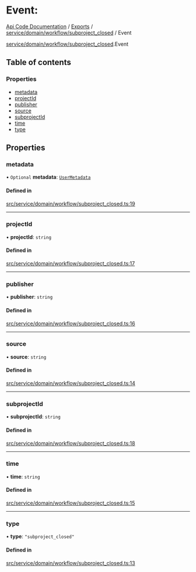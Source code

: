 # Event: 
 
[Api Code Documentation](../README.md) / [Exports](../modules.md) / [service/domain/workflow/subproject\_closed](../modules/service_domain_workflow_subproject_closed.md) / Event

[service/domain/workflow/subproject\_closed](../modules/service_domain_workflow_subproject_closed.md).Event

## Table of contents

### Properties

- [metadata](service_domain_workflow_subproject_closed.Event.md#metadata)
- [projectId](service_domain_workflow_subproject_closed.Event.md#projectid)
- [publisher](service_domain_workflow_subproject_closed.Event.md#publisher)
- [source](service_domain_workflow_subproject_closed.Event.md#source)
- [subprojectId](service_domain_workflow_subproject_closed.Event.md#subprojectid)
- [time](service_domain_workflow_subproject_closed.Event.md#time)
- [type](service_domain_workflow_subproject_closed.Event.md#type)

## Properties

### metadata

• `Optional` **metadata**: [`UserMetadata`](../modules/service_domain_metadata.md#usermetadata)

#### Defined in

[src/service/domain/workflow/subproject_closed.ts:19](https://github.com/openkfw/TruBudget/blob/965031f/api/src/service/domain/workflow/subproject_closed.ts#L19)

___

### projectId

• **projectId**: `string`

#### Defined in

[src/service/domain/workflow/subproject_closed.ts:17](https://github.com/openkfw/TruBudget/blob/965031f/api/src/service/domain/workflow/subproject_closed.ts#L17)

___

### publisher

• **publisher**: `string`

#### Defined in

[src/service/domain/workflow/subproject_closed.ts:16](https://github.com/openkfw/TruBudget/blob/965031f/api/src/service/domain/workflow/subproject_closed.ts#L16)

___

### source

• **source**: `string`

#### Defined in

[src/service/domain/workflow/subproject_closed.ts:14](https://github.com/openkfw/TruBudget/blob/965031f/api/src/service/domain/workflow/subproject_closed.ts#L14)

___

### subprojectId

• **subprojectId**: `string`

#### Defined in

[src/service/domain/workflow/subproject_closed.ts:18](https://github.com/openkfw/TruBudget/blob/965031f/api/src/service/domain/workflow/subproject_closed.ts#L18)

___

### time

• **time**: `string`

#### Defined in

[src/service/domain/workflow/subproject_closed.ts:15](https://github.com/openkfw/TruBudget/blob/965031f/api/src/service/domain/workflow/subproject_closed.ts#L15)

___

### type

• **type**: ``"subproject_closed"``

#### Defined in

[src/service/domain/workflow/subproject_closed.ts:13](https://github.com/openkfw/TruBudget/blob/965031f/api/src/service/domain/workflow/subproject_closed.ts#L13)
